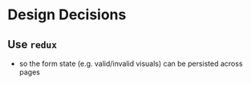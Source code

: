 # Design Decisions

## Use `redux`
- so the form state (e.g. valid/invalid visuals) can be persisted across pages
